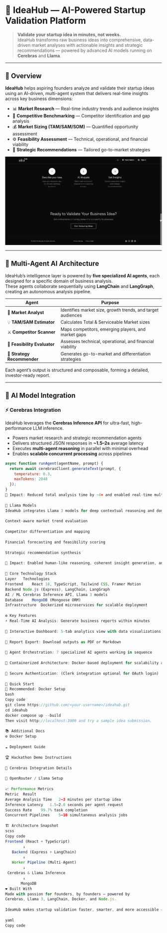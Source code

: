 # 🚀 IdeaHub — AI-Powered Startup Validation Platform

> **Validate your startup idea in minutes, not weeks.**  
> IdeaHub transforms raw business ideas into comprehensive, data-driven market analyses with actionable insights and strategic recommendations — powered by advanced AI models running on **Cerebras** and **Llama**.

---

## 🧩 Overview

**IdeaHub** helps aspiring founders analyze and validate their startup ideas using an AI-driven, multi-agent system that delivers real-time insights across key business dimensions:

- 📊 **Market Research** — Real-time industry trends and audience insights  
- 🧠 **Competitive Benchmarking** — Competitor identification and gap analysis  
- 💰 **Market Sizing (TAM/SAM/SOM)** — Quantified opportunity assessment  
- ⚙️ **Feasibility Assessment** — Technical, operational, and financial viability  
- 🚀 **Strategic Recommendations** — Tailored go-to-market strategies  

![IdeaHub Architecture](docs/images/architecture.png)

---

## 🧠 Multi-Agent AI Architecture

IdeaHub’s intelligence layer is powered by **five specialized AI agents**, each designed for a specific domain of business analysis.  
These agents collaborate sequentially using **LangChain** and **LangGraph**, creating an autonomous analysis pipeline.

| Agent | Purpose |
|--------|----------|
| 🏢 **Market Analyst** | Identifies market size, growth trends, and target audiences |
| 💡 **TAM/SAM Estimator** | Calculates Total & Serviceable Market sizes |
| ⚔️ **Competitor Scanner** | Maps competitors, emerging players, and market gaps |
| 🔬 **Feasibility Evaluator** | Assesses technical, operational, and financial viability |
| 🧭 **Strategy Recommender** | Generates go-to-market and differentiation strategies |

Each agent’s output is structured and composable, forming a detailed, investor-ready report.

---

## 🤖 AI Model Integration

### ⚡ **Cerebras Integration**

IdeaHub leverages the **Cerebras Inference API** for ultra-fast, high-performance LLM inference.

- Powers market research and strategic recommendation agents  
- Delivers structured JSON responses in **~1.5–2s** average latency  
- Executes **multi-agent reasoning** in parallel with minimal overhead  
- Enables **scalable concurrent processing** across pipelines  

```javascript
async function runAgent(agentName, prompt) {
  return await cerebrasClient.generateText(prompt, {
    temperature: 0.3,
    maxTokens: 2048
  });
}
🔹 Impact: Reduced total analysis time by ~4× and enabled real-time multi-agent execution.

🦙 Llama Models
IdeaHub integrates Llama 3 models for deep contextual reasoning and domain-specific analysis:

Context-aware market trend evaluation

Competitor differentiation and mapping

Financial forecasting and feasibility scoring

Strategic recommendation synthesis

🔹 Impact: Enabled human-like reasoning, coherent insight generation, and consistent tone across all agent outputs.

🧰 Core Technology Stack
Layer	Technologies
Frontend	React 18, TypeScript, Tailwind CSS, Framer Motion
Backend	Node.js (Express), LangChain, LangGraph
AI / ML	Cerebras Inference API, Llama 3 models
Database	MongoDB (Mongoose ORM)
Infrastructure	Dockerized microservices for scalable deployment

⚙️ Key Features
⚡ Real-Time AI Analysis: Generate business reports within minutes

🧭 Interactive Dashboard: 5-tab analytics view with data visualizations

📄 Report Export: Download outputs as PDF or Markdown

🔁 Agent Orchestration: 7 specialized AI agents working in sequence

🐳 Containerized Architecture: Docker-based deployment for scalability and reproducibility

🔐 Secure Authentication: (Clerk integration optional for OAuth login)

🚀 Quick Start
🧱 Recommended: Docker Setup
bash
Copy code
git clone https://github.com/<your-username>/ideahub.git
cd ideahub
docker compose up --build
Then visit http://localhost:3000 and try a sample idea submission.

📚 Additional Docs
⚙️ Docker Setup

☁️ Deployment Guide

🏆 Hackathon Demo Instructions

🧠 Cerebras Integration Details

🦙 OpenRouter / Llama Setup

📈 Performance Metrics
Metric	Result
Average Analysis Time	2–3 minutes per startup idea
Inference Latency	1.5–2.0 seconds per agent request
Success Rate	99.7% task completion
Concurrent Pipelines	5–10 simultaneous analysis jobs

🏗️ Architecture Snapshot
scss
Copy code
Frontend (React + TypeScript)
        ↓
   Backend (Express + LangChain)
        ↓
   Worker Pipeline (Multi-Agent)
        ↓
 Cerebras & Llama Inference
        ↓
       MongoDB
❤️ Built With
Made with passion for founders, by founders — powered by
Cerebras, Llama 3, LangChain, Docker, and Node.js.

IdeaHub makes startup validation faster, smarter, and more accessible — turning every founder’s idea into actionable intelligence.

yaml
Copy code
